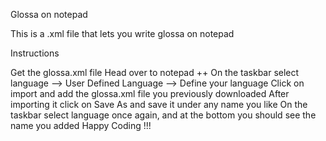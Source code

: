 Glossa on notepad

This is a .xml file that lets you write glossa on notepad

Instructions

Get the glossa.xml file
Head over to notepad ++
On the taskbar select language --> User Defined Language --> Define your language
Click on import and add the glossa.xml file you previously downloaded
After importing it click on Save As and save it under any name you like
On the taskbar select language once again, and at the bottom you should see the name you added
Happy Coding !!!
